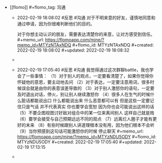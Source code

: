 - [[flomo]]
  #+flomo_tag: 沟通
	- 2022-02-19 18:08:02
	   #反思 #沟通
	  对于不明来意的好友，谨慎地同意和通过申请，因为你很难判断他们的目的。
	  
	  对于你想主动认识的朋友，需要表达清楚你的来意，让对方感受到信任。
	  #+memo_url: https://flomoapp.com/mine/?memo_id=MTYzNTAxNDQ
	  #+flomo_id: MTYzNTAxNDQ
	  #+created: 2022-02-19 18:08:02
	  #+updated: 2022-02-19 18:08:32
	-
	- 2022-02-19 17:05:40
	   #反思 #沟通
	  我觉得通过这次群聊battle，我也学会了一些事情：
	  （1）对于别人的观点，一定要看清楚了，如果你觉得你怀疑他的意思，要主动地去问
	  （2）对于表达，一定要注意用词，很多时候误会就是由你的表意误差导致的
	  （3）对于别人激怒你的语句，一定要及时退出对话，停火，别让别人继续激怒你
	  （4）很多人在生气的时候什么脏话都能说出口 什么都能说出来 什么恶意都可以有 但是这些一定要记住只是气话 并不代表真实 你也要学会宽恕 因为你也会可能说出这样的话
	  （5）不要企图视图讨好敌对组合中的某一位来离间别人 这样自己就是贱
	  （6）要学会接受与自己预期远远不同的观点
	  （7）远离烂人圈子才能有更好的未来
	  （8）有些时候跟别人讲道理根本没有用，因为他们根本不会听
	  （9）当你预感到这句话可能激怒你的时候  停止聊天
	  #+memo_url: https://flomoapp.com/mine/?memo_id=MTYzNDU5ODY
	  #+flomo_id: MTYzNDU5ODY
	  #+created: 2022-02-19 17:05:40
	  #+updated: 2022-02-19 17:13:15
	-